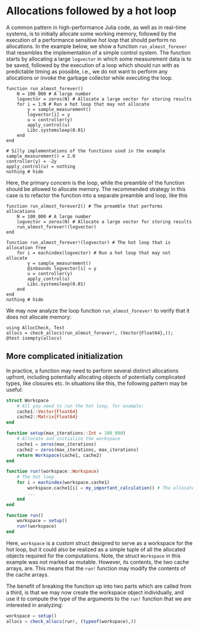 # Allocations followed by a hot loop
A common pattern in high-performance Julia code, as well as in real-time systems, is to initially allocate some working memory, followed by the execution of a performance sensitive _hot loop_ that should perform no allocations. In the example below, we show a function `run_almost_forever` that resembles the implementation of a simple control system. The function starts by allocating a large `logvector` in which some measurement data is to be saved, followed by the execution of a loop which should run with as predictable timing as possible, i.e., we do not want to perform any allocations or invoke the garbage collector while executing the loop.
```@example HOT_LOOP
function run_almost_forever()
    N = 100_000 # A large number
    logvector = zeros(N) # Allocate a large vector for storing results
    for i = 1:N # Run a hot loop that may not allocate
        y = sample_measurement()
        logvector[i] = y
        u = controller(y)
        apply_control(u)
        Libc.systemsleep(0.01)
    end
end

# Silly implementations of the functions used in the example
sample_measurement() = 2.0
controller(y) = -2y
apply_control(u) = nothing
nothing # hide
```

Here, the primary concern is the loop, while the preamble of the function should be allowed to allocate memory. The recommended strategy in this case is to refactor the function into a separate preamble and loop, like this
```@example HOT_LOOP
function run_almost_forever2() # The preamble that performs allocations
    N = 100_000 # A large number
    logvector = zeros(N) # Allocate a large vector for storing results
    run_almost_forever!(logvector)
end

function run_almost_forever!(logvector) # The hot loop that is allocation free
    for i = eachindex(logvector) # Run a hot loop that may not allocate
        y = sample_measurement()
        @inbounds logvector[i] = y
        u = controller(y)
        apply_control(u)
        Libc.systemsleep(0.01)
    end
end
nothing # hide
```

We may now analyze the loop function `run_almost_forever!` to verify that it does not allocate memory:
```@example HOT_LOOP
using AllocCheck, Test
allocs = check_allocs(run_almost_forever!, (Vector{Float64},));
@test isempty(allocs)
```


## More complicated initialization
In practice, a function may need to perform several distinct allocations upfront, including potentially allocating objects of potentially complicated types, like closures etc. In situations like this, the following pattern may be useful:
```julia
struct Workspace
    # All you need to run the hot loop, for example:
    cache1::Vector{Float64}
    cache2::Matrix{Float64}
end

function setup(max_iterations::Int = 100_000)
    # Allocate and initialize the workspace
    cache1 = zeros(max_iterations)
    cache2 = zeros(max_iterations, max_iterations)
    return Workspace(cache1, cache2)
end

function run!(workspace::Workspace)
    # The hot loop
    for i = eachindex(workspace.cache1)
        workspace.cache1[i] = my_important_calculation() # The allocated cache is modified in place
        ...
    end
end

function run()
    workspace = setup()
    run!(workspace)
end
```

Here, `workspace` is a custom struct designed to serve as a workspace for the hot loop, but it could also be realized as a simple tuple of all the allocated objects required for the computations. Note, the struct `Workspace` in this example was not marked as mutable. However, its contents, the two cache arrays, are. This means that the `run!` function may modify the contents of the cache arrays.

The benefit of breaking the function up into two parts which are called from a third, is that we may now create the workspace object individually, and use it to compute the type of the arguments to the `run!` function that we are interested in analyzing:
```julia
workspace = setup()
allocs = check_allocs(run!, (typeof(workspace),))
```